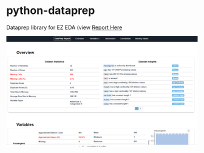# python-dataprep
Dataprep library for EZ EDA (view <a href="Report.html" target="_top">Report Here</a>

<img src='dataprep.PNG' width=800 />

